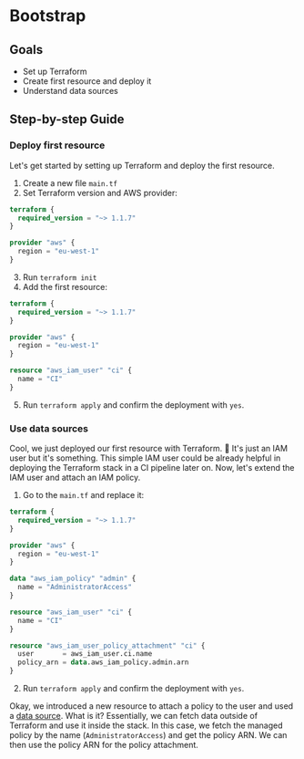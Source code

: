 # Bootstrap

## Goals
- Set up Terraform
- Create first resource and deploy it
- Understand data sources
  
## Step-by-step Guide

### Deploy first resource

Let's get started by setting up Terraform and deploy the first resource.

1. Create a new file `main.tf`
2. Set Terraform version and AWS provider: 
  ```tf
  terraform {
    required_version = "~> 1.1.7"
  }

  provider "aws" {
    region = "eu-west-1"
  }
  ```
3. Run `terraform init`
4. Add the first resource:
  ```tf
  terraform {
    required_version = "~> 1.1.7"
  }

  provider "aws" {
    region = "eu-west-1"
  }

  resource "aws_iam_user" "ci" {
    name = "CI"
  }
  ```
5. Run `terraform apply` and confirm the deployment with `yes`.

### Use data sources

Cool, we just deployed our first resource with Terraform. 🎉 It's just an IAM user but it's something. This simple IAM user could be already helpful in deploying the Terraform stack in a CI pipeline later on. Now, let's extend the IAM user and attach an IAM policy. 

1. Go to the `main.tf` and replace it:
  ```tf
  terraform {
    required_version = "~> 1.1.7"
  }

  provider "aws" {
    region = "eu-west-1"
  }

  data "aws_iam_policy" "admin" {
    name = "AdministratorAccess"
  }

  resource "aws_iam_user" "ci" {
    name = "CI"
  }

  resource "aws_iam_user_policy_attachment" "ci" {
    user       = aws_iam_user.ci.name
    policy_arn = data.aws_iam_policy.admin.arn
  }
  ```
2. Run `terraform apply` and confirm the deployment with `yes`.

Okay, we introduced a new resource to attach a policy to the user and used a [data source](https://www.terraform.io/language/data-sources). What is it? Essentially, we can fetch data outside of Terraform and use it inside the stack. In this case, we fetch the managed policy by the name (`AdministratorAccess`) and get the policy ARN. We can then use the policy ARN for the policy attachment.
